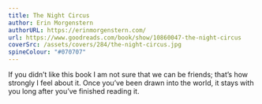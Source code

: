 ```yaml
---
title: The Night Circus
author: Erin Morgenstern
authorURL: https://erinmorgenstern.com/
url: https://www.goodreads.com/book/show/10860047-the-night-circus
coverSrc: /assets/covers/284/the-night-circus.jpg
spineColour: "#070707"
---
```


If you didn’t like this book I am not sure that we can be friends; that’s how strongly I feel about it. Once you’ve been drawn into the world, it stays with you long after you’ve finished reading it.
